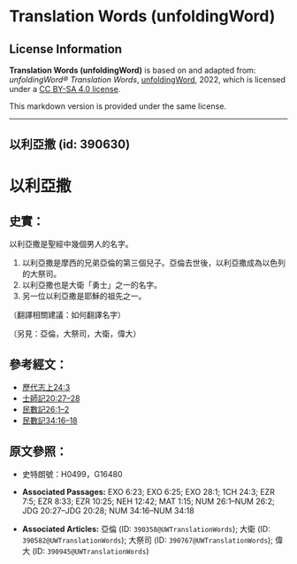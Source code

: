 # Translation Words (unfoldingWord)

## License Information

**Translation Words (unfoldingWord)** is based on and adapted from: _unfoldingWord® Translation Words_, [unfoldingWord](https://unfoldingword.org/utw), 2022, which is licensed under a [CC BY-SA 4.0 license](https://creativecommons.org/licenses/by-sa/4.0/legalcode.en).

This markdown version is provided under the same license.



--------------------------------

## 以利亞撒 (id: 390630)

以利亞撒
====

史實：
---

以利亞撒是聖經中幾個男人的名字。

1. 以利亞撒是摩西的兄弟亞倫的第三個兒子。亞倫去世後，以利亞撒成為以色列的大祭司。
2. 以利亞撒也是大衛「勇士」之一的名字。
3. 另一位以利亞撒是耶穌的祖先之一。

（翻譯相關建議：如何翻譯名字）

（另見：亞倫，大祭司，大衛，偉大）

參考經文：
-----

* [歷代志上24:3](https://ref.ly/1Chr24:3)
* [士師記20:27–28](https://ref.ly/Judg20:27-Judg20:28)
* [民數記26:1–2](https://ref.ly/Num26:1-Num26:2)
* [民數記34:16–18](https://ref.ly/Num34:16-Num34:18)

原文參照：
-----

* 史特朗號：H0499，G16480

* **Associated Passages:** EXO 6:23; EXO 6:25; EXO 28:1; 1CH 24:3; EZR 7:5; EZR 8:33; EZR 10:25; NEH 12:42; MAT 1:15; NUM 26:1–NUM 26:2; JDG 20:27–JDG 20:28; NUM 34:16–NUM 34:18
* **Associated Articles:** 亞倫 (ID: `390358@UWTranslationWords`); 大衛 (ID: `390582@UWTranslationWords`); 大祭司 (ID: `390767@UWTranslationWords`); 偉大 (ID: `390945@UWTranslationWords`)

